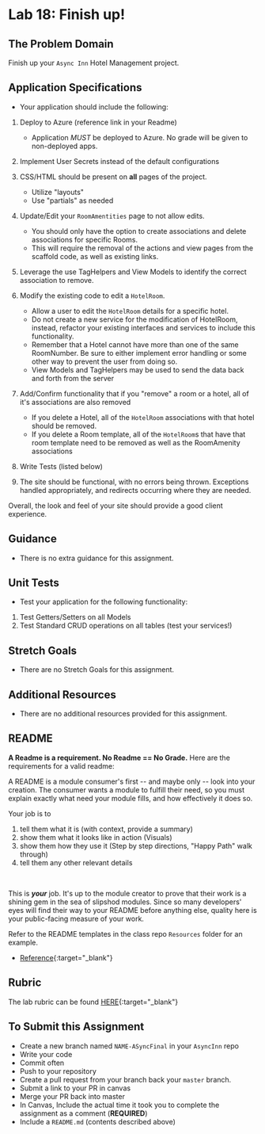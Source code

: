 # Lab 18: Finish up!

## The Problem Domain
Finish up your `Async Inn` Hotel Management project.

## Application Specifications
- Your application should include the following:
1. Deploy to Azure (reference link in your Readme)
	- Application *MUST* be deployed to Azure. No grade will be given to non-deployed apps.
1. Implement User Secrets instead of the default configurations
1. CSS/HTML should be present on **all** pages of the project.
	- Utilize "layouts"
	- Use "partials" as needed
1. Update/Edit your `RoomAmentities` page to not allow edits. 
	- You should only have the option to create associations and delete associations for specific Rooms.
	- This will require the removal of the actions and view pages from the scaffold code, as well as existing links. 
1. Leverage the use TagHelpers and View Models to identify the correct association to remove.
1. Modify the existing code to edit a `HotelRoom`.
	 - Allow a user to edit the `HotelRoom` details for a specific hotel. 
	 - Do not create a new service for the modification of HotelRoom, instead, refactor your existing interfaces and services to include this functionality.
	 - Remember that a Hotel cannot have more than one of the same RoomNumber. Be sure to either implement error handling or some other way to prevent the user from doing so. 
	 - View Models and TagHelpers may be used to send the data back and forth from the server
1. Add/Confirm functionality that if you "remove" a room or a hotel, all of it's associations are also removed
	- If you delete a Hotel, all of the `HotelRoom` associations with that hotel should be removed.
	- If you delete a Room template, all of the `HotelRoom`s that have that room template need to be removed as well as the RoomAmenity associations

1. Write Tests (listed below)
1. The site should be functional, with no errors being thrown. Exceptions handled appropriately, and redirects occurring where they are needed. 


Overall, the look and feel of your site should provide a good client experience.


## Guidance
- There is no extra guidance for this assignment.


## Unit Tests
- Test your application for the following functionality:
1. Test Getters/Setters on all Models
1. Test Standard CRUD operations on all tables (test your services!)


## Stretch Goals
- There are no Stretch Goals for this assignment.


## Additional Resources
- There are no additional resources provided for this assignment.

## README
**A Readme is a requirement. No Readme == No Grade.** 
Here are the requirements for a valid readme:

A README is a module consumer's first -- and maybe only -- look into your creation. The consumer wants a module to fulfill their need, so you must explain exactly what need your module fills, and how effectively it does so.

Your job is to

1. tell them what it is (with context, provide a summary)
1. show them what it looks like in action (Visuals)
1. show them how they use it (Step by step directions, "Happy Path" walk through)
1. tell them any other relevant details
<br />

This is ***your*** job. It's up to the module creator to prove that their work is a shining gem in the sea of slipshod modules. Since so many developers' eyes will find their way to your README before anything else, quality here is your public-facing measure of your work.

Refer to the README templates in the class repo `Resources` folder for an example. 
- [Reference](https://github.com/noffle/art-of-readme){:target="_blank"} 


## Rubric

The lab rubric can be found [HERE](../../Resources/rubric){:target="_blank"} 

## To Submit this Assignment

- Create a new branch named `NAME-ASyncFinal` in your `AsyncInn` repo
- Write your code
- Commit often
- Push to your repository
- Create a pull request from your branch back your `master` branch.
- Submit a link to your PR in canvas
- Merge your PR back into master
- In Canvas, Include the actual time it took you to complete the assignment as a comment (**REQUIRED**)
- Include a `README.md` (contents described above)